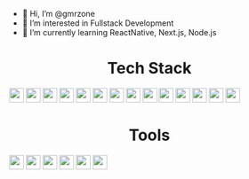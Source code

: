 - 👋 Hi, I’m @gmrzone
- 👀 I’m interested in Fullstack Development
- 🌱 I’m currently learning ReactNative, Next.js, Node.js

<!---![corecare_screenshot](https://user-images.githubusercontent.com/65633542/113474634-e9ac0e00-9425-11eb-8410-b8d82f062f34.gif)--->
<!---
gmrzone/gmrzone is a ✨ special ✨ repository because its `README.md` (this file) appears on your GitHub profile.
You can click the Preview link to take a look at your changes.
- 💞️ I’m looking to collaborate on ... 
- 📫 How to reach me ...
--->
  <h1 align="center">Tech Stack</h1>
<div>
  <img height="26" src="https://img.shields.io/badge/HTML5-e34f26?logo=HTML5&logoColor=white&style=ShieldStyle" />
  <img height="26" src="https://img.shields.io/badge/CSS3-1572b6?logo=CSS3&logoColor=white&style=ShieldStyle" />
  <img height="26" src="https://img.shields.io/badge/Sass-CC6699?logo=SASS&logoColor=white&style=ShieldStyle" />
  <img height="26" src="https://img.shields.io/badge/Bootstrap-7952B3?logo=Bootstrap&logoColor=white&style=ShieldStyle" />
  <img height="26" src="https://img.shields.io/badge/-JavaScript-05122A?style=flat&logo=javascript" />
  <img height="26" src="https://img.shields.io/badge/React-61DAFB?logo=React&logoColor=white&style=ShieldStyle" />
  <img height="26" src="https://img.shields.io/badge/Redux-764ABC?logo=Redux&logoColor=white&style=ShieldStyle" />
  <img height="26" src="https://img.shields.io/badge/Next.js-000000?logo=Next.js&logoColor=white&style=ShieldStyle" />
  <img height="26" src="https://img.shields.io/badge/Node.js-339933?logo=Node.js&logoColor=white&style=ShieldStyle" />
  <img height="26" src="https://img.shields.io/badge/Python-3776AB?logo=Python&logoColor=white&style=ShieldStyle" />
  <img height="26" src="https://img.shields.io/badge/Django-092E20?logo=Django&logoColor=white&style=ShieldStyle" />
  <img height="26" src="https://img.shields.io/badge/Redis-DC382D?logo=Redis&logoColor=white&style=ShieldStyle" />
  <img height="26" src="https://img.shields.io/badge/PostgreSql-336791?logo=PostgreSql&logoColor=white&style=ShieldStyle" />
  <img height="26" src="https://img.shields.io/badge/Linode-00A95C?logo=Linode&logoColor=white&style=ShieldStyle" />
</div>

  <h1 align="center">Tools</h1>
<div>
  <img height="26" src="https://img.shields.io/badge/Visual_Studio_Code-0078D4?logo=visual%20studio%20code&logoColor=white&style=ShieldStyle" />
  <img height="26" src="https://img.shields.io/badge/Git-F05032?logo=Git&logoColor=white&style=ShieldStyle" />
  <img height="26" src="https://img.shields.io/badge/GitHub-181717?logo=GitHub&logoColor=white&style=ShieldStyle" />
  <img height="26" src="https://img.shields.io/badge/Pycharm-000000?logo=Pycharm&logoColor=white&style=ShieldStyle" />
  <img height="26" src="https://img.shields.io/badge/Intellij_IDEA-000000?logo=IntelliJ_IDEA&logoColor=white&style=ShieldStyle" />
  <img height="26" src="https://img.shields.io/badge/PowerShell-5391FE?logo=PowerShell&logoColor=white&style=ShieldStyle" />
</div>

<!---
<h1 align="center">OS</h1>
<div>
   <img height="26" src="https://img.shields.io/badge/Windows-0078D6?logo=Windows&logoColor=white&style=ShieldStyle" />
  <img height="26" src="https://img.shields.io/badge/Debian-A81D33?logo=Debian&logoColor=white&style=ShieldStyle" />
</div> --->


    
